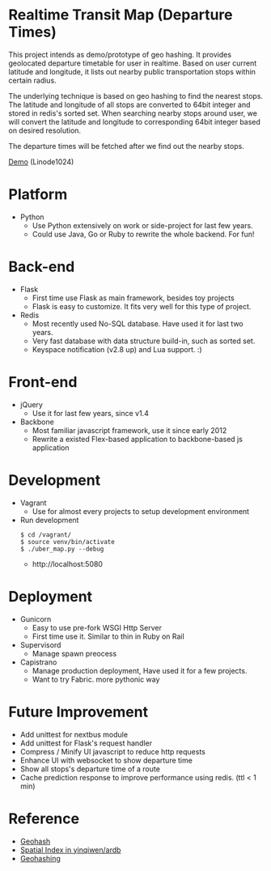 Realtime Transit Map (Departure Times)
==============

This project intends as demo/prototype of geo hashing. It provides geolocated departure timetable for user in realtime. Based on user current latitude and longitude, it lists out nearby public transportation stops within certain radius.

The underlying technique is based on geo hashing to find the nearest stops. The latitude and longitude of all stops are converted to 64bit integer and stored in redis's sorted set. When searching nearby stops around user, we will convert the latitude and longitude to corresponding 64bit integer based on desired resolution.

The departure times will be fetched after we find out the nearby stops.

[Demo](http://demo.trenvenue.com) (Linode1024)

# Platform
* Python
  * Use Python extensively on work or side-project for last few years.
  * Could use Java, Go or Ruby to rewrite the whole backend. For fun!

# Back-end
* Flask
  * First time use Flask as main framework, besides toy projects
  * Flask is easy to customize. It fits very well for this type of project.
* Redis
  * Most recently used No-SQL database. Have used it for last two years.
  * Very fast database with data structure build-in, such as sorted set.
  * Keyspace notification (v2.8 up) and Lua support. :)

# Front-end
* jQuery
  * Use it for last few years, since v1.4
* Backbone
  * Most familiar javascript framework, use it since early 2012
  * Rewrite a existed Flex-based application to backbone-based js application

# Development
* Vagrant
  * Use for almost every projects to setup development environment
* Run development
  ```
  $ cd /vagrant/
  $ source venv/bin/activate
  $ ./uber_map.py --debug
  ```
  * http://localhost:5080

# Deployment
* Gunicorn
  * Easy to use pre-fork WSGI Http Server
  * First time use it. Similar to thin in Ruby on Rail
* Supervisord
  * Manage spawn preocess
* Capistrano
  * Manage production deployment, Have used it for a few projects.
  * Want to try Fabric. more pythonic way

# Future Improvement
* Add unittest for nextbus module
* Add unittest for Flask's request handler
* Compress / Minify UI javascript to reduce http requests
* Enhance UI with websocket to show departure time
* Show all stops's departure time of a route
* Cache prediction response to improve performance using redis. (ttl < 1 min)

# Reference
* [Geohash](http://en.wikipedia.org/wiki/Geohash)
* [Spatial Index in yinqiwen/ardb](https://github.com/yinqiwen/ardb/blob/master/doc/spatial-index.md)
* [Geohashing](http://xkcd.com/426/)
